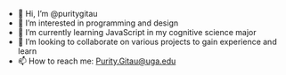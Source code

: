 - 👋 Hi, I’m @puritygitau
- 👀 I’m interested in programming and design
- 🌱 I’m currently learning JavaScript in my cognitive science major
- 💞️ I’m looking to collaborate on various projects to gain experience and learn
- 📫 How to reach me: Purity.Gitau@uga.edu

<!---
puritygitau/puritygitau is a ✨ special ✨ repository because its `README.md` (this file) appears on your GitHub profile.
You can click the Preview link to take a look at your changes.
--->
